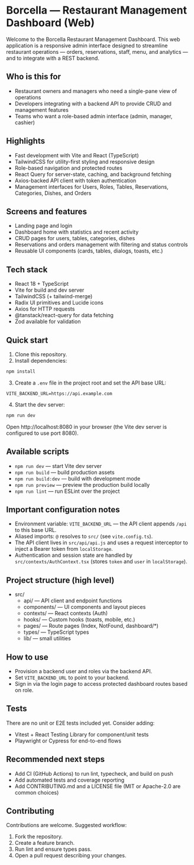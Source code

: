 # Borcella — Restaurant Management Dashboard (Web)

Welcome to the Borcella Restaurant Management Dashboard. This web application is a responsive admin interface designed to streamline restaurant operations — orders, reservations, staff, menu, and analytics — and to integrate with a REST backend.

## Who is this for

- Restaurant owners and managers who need a single-pane view of operations
- Developers integrating with a backend API to provide CRUD and management features
- Teams who want a role-based admin interface (admin, manager, cashier)

## Highlights

- Fast development with Vite and React (TypeScript)
- TailwindCSS for utility-first styling and responsive design
- Role-based navigation and protected routes
- React Query for server-state, caching, and background fetching
- Axios-backed API client with token authentication
- Management interfaces for Users, Roles, Tables, Reservations, Categories, Dishes, and Orders

## Screens and features

- Landing page and login
- Dashboard home with statistics and recent activity
- CRUD pages for users, tables, categories, dishes
- Reservations and orders management with filtering and status controls
- Reusable UI components (cards, tables, dialogs, toasts, etc.)

## Tech stack

- React 18 + TypeScript
- Vite for build and dev server
- TailwindCSS (+ tailwind-merge)
- Radix UI primitives and Lucide icons
- Axios for HTTP requests
- @tanstack/react-query for data fetching
- Zod available for validation

## Quick start

1. Clone this repository.
2. Install dependencies:

```powershell
npm install
```

3. Create a `.env` file in the project root and set the API base URL:

```text
VITE_BACKEND_URL=https://api.example.com
```

4. Start the dev server:

```powershell
npm run dev
```

Open http://localhost:8080 in your browser (the Vite dev server is configured to use port 8080).

## Available scripts

- `npm run dev` — start Vite dev server
- `npm run build` — build production assets
- `npm run build:dev` — build with development mode
- `npm run preview` — preview the production build locally
- `npm run lint` — run ESLint over the project

## Important configuration notes

- Environment variable: `VITE_BACKEND_URL` — the API client appends `/api` to this base URL.
- Aliased imports: `@` resolves to `src/` (see `vite.config.ts`).
- The API client lives in `src/api/api.js` and uses a request interceptor to inject a Bearer token from `localStorage`.
- Authentication and session state are handled by `src/contexts/AuthContext.tsx` (stores `token` and `user` in `localStorage`).

## Project structure (high level)

- src/
	- api/         — API client and endpoint functions
	- components/  — UI components and layout pieces
	- contexts/    — React contexts (Auth)
	- hooks/       — Custom hooks (toasts, mobile, etc.)
	- pages/       — Route pages (Index, NotFound, dashboard/*)
	- types/       — TypeScript types
	- lib/         — small utilities

## How to use

- Provision a backend user and roles via the backend API.
- Set `VITE_BACKEND_URL` to point to your backend.
- Sign in via the login page to access protected dashboard routes based on role.

## Tests

There are no unit or E2E tests included yet. Consider adding:

- Vitest + React Testing Library for component/unit tests
- Playwright or Cypress for end-to-end flows

## Recommended next steps

- Add CI (GitHub Actions) to run lint, typecheck, and build on push
- Add automated tests and coverage reporting
- Add CONTRIBUTING.md and a LICENSE file (MIT or Apache-2.0 are common choices)

## Contributing

Contributions are welcome. Suggested workflow:

1. Fork the repository.
2. Create a feature branch.
3. Run lint and ensure types pass.
4. Open a pull request describing your changes.
